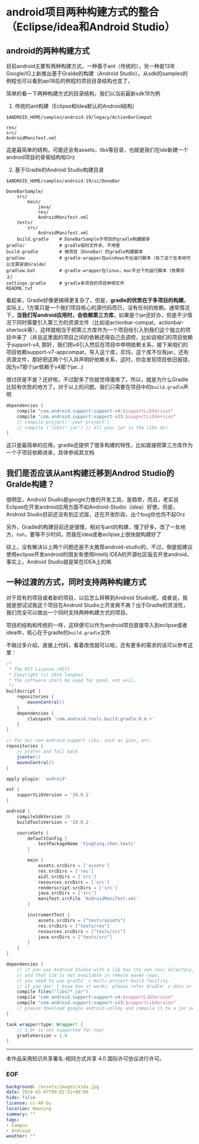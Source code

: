 android项目两种构建方式的整合（Eclipse/idea和Android Studio）
============================================================

## android的两种构建方式
目前android主要有两种构建方式，一种基于ant（传统的），另一种是13年Google/IO上新推出基于Gralde的构建（Android Studio）。从sdk的samples的例程也可以看到api18后的例程的项目目录结构也变了。

简单的看一下两种构建方式的目录结构，我们以当前最新sdk19为例

1. 传统的ant构建（Eclipse和Idea默认的Android结构）

``$ANDROID_HOME/samples/android-19/legacy/ActionBarCompat``

```
res/
src/
AndroidManifest.xml
```

这是最简单的结构，可能还会有assets，libs等目录，也就是我们在ide新建一个android项目的骨架结构啦Orz

2. 基于Gradle的Android Studio构建目录

``$ANDROID_HOME/samples/android-19/ui/DoneBar``

```
DoneBarSample/
	src/
		main/
			java/
			res/
			AndroidManifest.xml
	tests/
		src/
			AndroidManifest.xml
	build.gradle  	# DoneBarSample子项目的gradle构建脚本
gradle/				# gradle临时文件夹，不用管
build.gradle		# 根项目（DoneBar）的gradle构建脚本
gradlew				# gradle-wrapper在windows平台运行脚本（有了这个在本地可以无需安装Gralde）
gradlew.bat			# gradle-wrapper在linux，mac平台下的运行脚本（效果同上）
settings.gradle		# gradle多项目的项目申明文件
README.txt
```

看起来，Gradle好像更搞得更复杂了，但是，**gradle的优势在于多项目的构建**。实际上，1方案只是一个我们项目核心的源代码而已，没有任何的依赖。通常情况下，**当我们写android应用时，会依赖第三方库**，如果是个jar还好办，但是不少情况下同时需要引入第三方的资源文件（比如说actionbar-compat，actionbar-sherlock等），这样就相当于把第三方库作为一个项目给引入到我们这个独立的项目中来了（并且这里面的项目之间的依赖还得自己去调控，比如说咱们的项目依赖于support-v4, 那好，我们把v4引入然后在项目中申明依赖关系，接下来咱们的项目依赖support-v7-appcompat，导入这个库，尼玛，这个库不仅有jar，还有资源文件，那好把这两个引入并声明好依赖关系，这时，你会发现项目依旧报错，因为v7那个jar依赖于v4那个jar...)

很讨厌是不是？还好啦，不过配多了你就觉得蛋疼了。所以，就是为什么Gradle比较有优势的地方了。对于以上的问题，我们只需要在项目中的``build.gradle``声明

```groovy
dependencies {
	compile "com.android.support:support-v4:$supportLibVersion"
	compile "com.android.support:support-v13:$supportLibVersion"
	// compile project(':your project')
	// compile ('libs/*.jar') // all your jar in the libs dir
}
```

这只是最简单的应用，gradle还提供了很多构建的特性，比如直接把第三方库作为一个子项目依赖进来，具体参阅其文档

## 我们是否应该从ant构建迁移到Androd Studio的Gralde构建？
很明显，Android Studio是google力推的开发工具，是趋势，而且，老实说Eclipse在开发android应用方面不如Android-Studio（idea）好使。但是，Android Studio目前还没有到正式版，还在开发阶段，出个bug你也伤不起Orz

另外，Gradle的构建目前还是很慢，相对与ant的构建，慢了好多，改了一处地方，run，要等不少时间，而我在idea或者eclipse上很快就构建好了

综上，没有解决以上两个问题还是不太推荐android-studio的，不过，倒是挺建议使用eclipse开发android的朋友有使用Intellij IDEA的开源社区版去开发android，事实上，Android Studio就是架在IDEA上的嘛

## 一种过渡的方式，同时支持两种构建方式
对于现有的项目或者新的项目，以后怎么转移到Android Studio呢，或者说，我就是想试试我这个项目在Android  Studio上开发爽不爽？出于Gradle的灵活性，我们完全可以做出一个同时支持两种构建方式的项目。

项目的结构和传统的一样，这样便可以作为android项目直接导入到eclipse或者idea中，核心在于gradle的``build.gradle``文件

不做过多介绍，直接上代码，看着改改就可以啦，还有更多的需求的话可以参考这里[](http://tools.android.com/tech-docs/new-build-system/user-guide)：

```groovy
/*
 * The MIT License (MIT)
 * Copyright (c) 2014 longkai
 * The software shall be used for good, not evil.
 */
buildscript {
	repositories {
		mavenCentral()
	}
	dependencies {
		classpath 'com.android.tools.build:gradle:0.6.+'
	}
}

// for our non-android-support libs, such as gson, etc.
repositories {
	// prefer and fall back
	jcenter()
	mavenCentral()
}

apply plugin: 'android'

ext {
	supportLibVersion = '19.0.1'
}

android {
	compileSdkVersion 19
	buildToolsVersion = '19.0.1'

	sourceSets {
		defaultConfig {
			testPackageName 'tingting.chen.tests'
		}

		main {
			assets.srcDirs = ['assets']
			res.srcDirs = ['res']
			aidl.srcDirs = ['src']
			resources.srcDirs = ['src']
			renderscript.srcDirs = ['src']
			java.srcDirs = ['src']
			manifest.srcFile 'AndroidManifest.xml'
		}

		instrumentTest {
			assets.srcDirs = ["tests/assets"]
			res.srcDirs = ["tests/res"]
			resources.srcDirs = ["tests/src"]
			java.srcDirs = ["tests/src"]
		}
	}
}

dependencies {
	// if you use Android Studio with a lib has its own res/ directory,
	// and that lib is not available in remote maven repo,
	// you need to use gradle' s multi-project build facility.
	// if you don' t know how it works, please refer Gradle' s docs or google.
	compile files("libs/*.jar")
	compile "com.android.support:support-v4:$supportLibVersion"
	compile "com.android.support:support-v13:$supportLibVersion"
	// please download google android-volley and compile it to a jar or multi-project build!
}

task wrapper(type: Wrapper) {
	// 1.9+ is not supported for now!
	gradleVersion = 1.8
}
```

---
本作品采用知识共享署名-相同方式共享 4.0 国际许可协议进行许可。


### EOF
```yaml
background: /assets/images/xida.jpg
date: 2014-03-07T00:02:51+08:00
hide: false
license: cc-40-by
location: Nanning
summary: ""
tags:
- Campus
- Android
weather: ""
```
